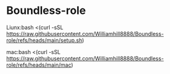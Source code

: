 # Boundless-role


Liunx:bash <(curl -sSL https://raw.githubusercontent.com/Williamhill8888/Boundless-role/refs/heads/main/setup.sh)

mac:bash <(curl -sSL https://raw.githubusercontent.com/Williamhill8888/Boundless-role/refs/heads/main/mac)
